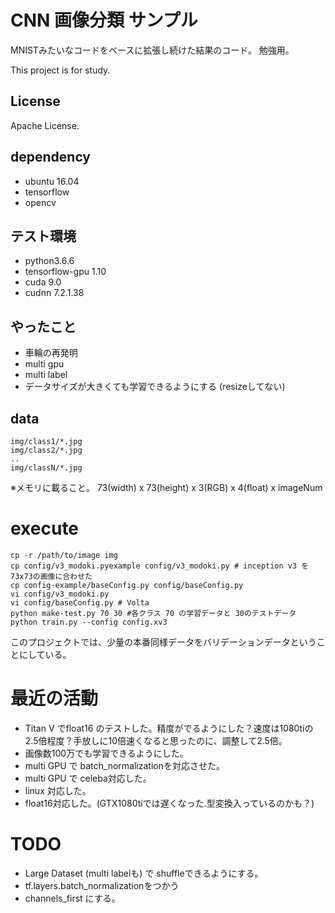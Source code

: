 # CNN 画像分類 サンプル

MNISTみたいなコードをベースに拡張し続けた結果のコード。
勉強用。

This project is for study.

## License

Apache License.

## dependency

* ubuntu 16.04
* tensorflow
* opencv

## テスト環境

* python3.6.6
* tensorflow-gpu 1.10
* cuda 9.0
* cudnn 7.2.1.38

## やったこと

* 車輪の再発明
* multi gpu
* multi label
* データサイズが大きくても学習できるようにする (resizeしてない)

## data

```
img/class1/*.jpg
img/class2/*.jpg
..
img/classN/*.jpg
```

※メモリに載ること。
73(width) x 73(height) x 3(RGB) x 4(float) x imageNum

# execute

```
cp -r /path/to/image img
cp config/v3_modoki.pyexample config/v3_modoki.py # inception v3 を 73x73の画像に合わせた
cp config-example/baseConfig.py config/baseConfig.py
vi config/v3_modoki.py
vi config/baseConfig.py # Volta
python make-test.py 70 30 #各クラス 70 の学習データと 30のテストデータ
python train.py --config config.xv3
```

このプロジェクトでは、少量の本番同様データをバリデーションデータということにしている。

# 最近の活動

* Titan V でfloat16 のテストした。精度がでるようにした？速度は1080tiの2.5倍程度？手放しに10倍速くなると思ったのに、調整して2.5倍。
* 画像数100万でも学習できるようにした。
* multi GPU で batch_normalizationを対応させた。
* multi GPU で celeba対応した。
* linux 対応した。
* float16対応した。(GTX1080tiでは遅くなった.型変換入っているのかも？)

# TODO
* Large Dataset (multi labelも) で shuffleできるようにする。
* tf.layers.batch_normalizationをつかう
* channels_first にする。

